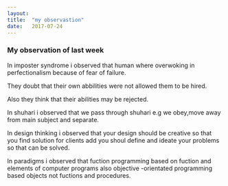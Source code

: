 ```yaml
---
layout:	
title:	"my observastion"
date:	2017-07-24 
---
```


### My observation of last week

In imposter syndrome  i observed  that human where overwoking in perfectionalism because of fear of failure.

They doubt that their own abbilities were not allowed them to be hired.

Also they think that their abilities  may be rejected.

In shuhari i observed that we pass through shuhari e.g  we obey,move away from main subject and separate.

In design thinking  i observed that  your design should be creative so that you find solution for clients
add you shoul define and ideate your problems so that  can be solved.

In paradigms i observed that  fuction programming based on fuction  and elements of computer programs 
also objective -orientated programming based objects not fuctions and  procedures.


